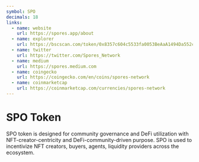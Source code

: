 ```yaml
---
symbol: SPO
decimals: 18
links:
  - name: website
    url: https://spores.app/about
  - name: explorer
    url: https://bscscan.com/token/0x8357c604c5533fa0053BeAaA1494Da552ceA38f7
  - name: twitter
    url: https://twitter.com/Spores_Network
  - name: medium
    url: https://spores.medium.com
  - name: coingecko
    url: https://coingecko.com/en/coins/spores-network
  - name: coinmarketcap
    url: https://coinmarketcap.com/currencies/spores-network
---
```


# SPO Token

SPO token is designed for community governance and DeFi utilization with NFT-creator-centricity and DeFi-community-driven purpose. SPO is used to incentivize NFT creators, buyers, agents, liquidity providers across the ecosystem.
